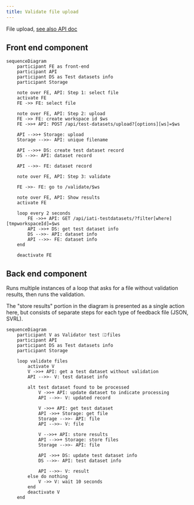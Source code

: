 ```yaml
---
title: Validate file upload
---
```


File upload, [see also API doc](https://api-doc.dataworkbench.io/?version=latest#217f2006-7df9-4e5a-8ffe-b4851a737f93)

## Front end component

```mermaid
sequenceDiagram
	participant FE as front-end
	participant API
	participant DS as Test datasets info
	participant Storage
	
	note over FE, API: Step 1: select file
	activate FE
	FE ->> FE: select file
	
	note over FE, API: Step 2: upload
	FE ->> FE: create workspace id $ws
	FE ->>+ API: POST /api/test-datasets/upload?[options][ws]=$ws
	
	API -->>+ Storage: upload
	Storage -->>- API: unique filename

	API -->>+ DS: create test dataset record
	DS -->>- API: dataset record
	
    API -->>- FE: dataset record
	
	note over FE, API: Step 3: validate
	
	FE ->>- FE: go to /validate/$ws
	
	note over FE, API: Show results
	activate FE
	
	loop every 2 seconds
		FE ->>+ API: GET /api/iati-testdatasets/?filter[where][tmpworkspaceId]=$ws
		API ->>+ DS: get test dataset info
		DS -->>- API: dataset info
		API -->>- FE: dataset info
	end
	
	deactivate FE
```

## Back end component

Runs multiple instances of a loop that asks for a file without validation results, then runs the validation.

The "store results" portion in the diagram is presented as a single action here, but consists of separate steps for each type of feedback file (JSON, SVRL).

```mermaid
sequenceDiagram
	participant V as Validator test ⎄files
	participant API
	participant DS as Test datasets info
	participant Storage
		
	loop validate files
		activate V
		V ->>+ API: get a test dataset without validation
		API -->>- V: test dataset info

		alt test dataset found to be processed
			V ->>+ API: update dataset to indicate processing
			API -->>- V: updated record
		
			V ->>+ API: get test dataset
			API ->>+ Storage: get file
			Storage -->>- API: file
			API -->>- V: file
			
			V -->>+ API: store results
			API -->>+ Storage: store files
			Storage -->>- API: file
			
			API ->>+ DS: update test dataset info
			DS -->>- API: test dataset info
			
			API -->>- V: result
		else do nothing
			V ->> V: wait 10 seconds
		end
		deactivate V
	end
```

